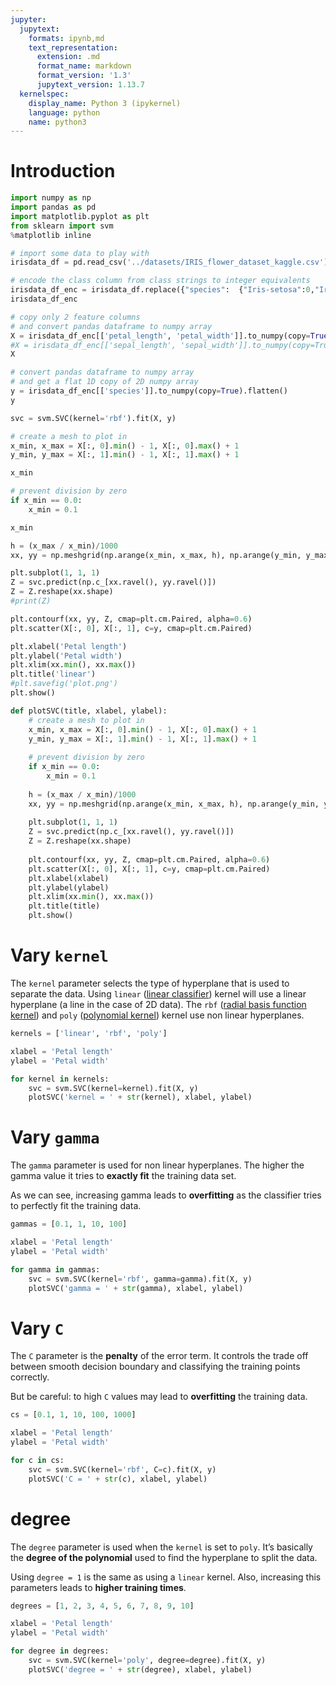 ```yaml
---
jupyter:
  jupytext:
    formats: ipynb,md
    text_representation:
      extension: .md
      format_name: markdown
      format_version: '1.3'
      jupytext_version: 1.13.7
  kernelspec:
    display_name: Python 3 (ipykernel)
    language: python
    name: python3
---
```


# Introduction

```python
import numpy as np
import pandas as pd
import matplotlib.pyplot as plt
from sklearn import svm
%matplotlib inline
```

```python
# import some data to play with
irisdata_df = pd.read_csv('../datasets/IRIS_flower_dataset_kaggle.csv')

# encode the class column from class strings to integer equivalents
irisdata_df_enc = irisdata_df.replace({"species":  {"Iris-setosa":0,"Iris-versicolor":1, "Iris-virginica":2}})
irisdata_df_enc
```

```python tags=[]
# copy only 2 feature columns
# and convert pandas dataframe to numpy array
X = irisdata_df_enc[['petal_length', 'petal_width']].to_numpy(copy=True)
#X = irisdata_df_enc[['sepal_length', 'sepal_width']].to_numpy(copy=True)
X
```

```python
# convert pandas dataframe to numpy array
# and get a flat 1D copy of 2D numpy array
y = irisdata_df_enc[['species']].to_numpy(copy=True).flatten()
y
```

```python
svc = svm.SVC(kernel='rbf').fit(X, y)
```

```python
# create a mesh to plot in
x_min, x_max = X[:, 0].min() - 1, X[:, 0].max() + 1
y_min, y_max = X[:, 1].min() - 1, X[:, 1].max() + 1

x_min
```

```python
# prevent division by zero
if x_min == 0.0:
    x_min = 0.1

x_min
```

```python
h = (x_max / x_min)/1000
xx, yy = np.meshgrid(np.arange(x_min, x_max, h), np.arange(y_min, y_max, h))
```

```python
plt.subplot(1, 1, 1)
Z = svc.predict(np.c_[xx.ravel(), yy.ravel()])
Z = Z.reshape(xx.shape)
#print(Z)

plt.contourf(xx, yy, Z, cmap=plt.cm.Paired, alpha=0.6)
plt.scatter(X[:, 0], X[:, 1], c=y, cmap=plt.cm.Paired)

plt.xlabel('Petal length')
plt.ylabel('Petal width')
plt.xlim(xx.min(), xx.max())
plt.title('linear')
#plt.savefig('plot.png')
plt.show()
```

```python
def plotSVC(title, xlabel, ylabel):
    # create a mesh to plot in
    x_min, x_max = X[:, 0].min() - 1, X[:, 0].max() + 1
    y_min, y_max = X[:, 1].min() - 1, X[:, 1].max() + 1
    
    # prevent division by zero
    if x_min == 0.0:
        x_min = 0.1
    
    h = (x_max / x_min)/1000
    xx, yy = np.meshgrid(np.arange(x_min, x_max, h), np.arange(y_min, y_max, h))
    
    plt.subplot(1, 1, 1)
    Z = svc.predict(np.c_[xx.ravel(), yy.ravel()])
    Z = Z.reshape(xx.shape)
    
    plt.contourf(xx, yy, Z, cmap=plt.cm.Paired, alpha=0.6)
    plt.scatter(X[:, 0], X[:, 1], c=y, cmap=plt.cm.Paired)
    plt.xlabel(xlabel)
    plt.ylabel(ylabel)
    plt.xlim(xx.min(), xx.max())
    plt.title(title)
    plt.show()
```

# Vary `kernel`

The `kernel` parameter selects the type of hyperplane that is used to separate the data. Using `linear` ([linear classifier](https://en.wikipedia.org/wiki/Linear_classifier)) kernel will use a linear hyperplane (a line in the case of 2D data). The `rbf` ([radial basis function kernel](https://en.wikipedia.org/wiki/Radial_basis_function_kernel)) and `poly` ([polynomial kernel](https://en.wikipedia.org/wiki/Polynomial_kernel)) kernel use non linear hyperplanes.

```python
kernels = ['linear', 'rbf', 'poly']

xlabel = 'Petal length'
ylabel = 'Petal width'

for kernel in kernels:
    svc = svm.SVC(kernel=kernel).fit(X, y)
    plotSVC('kernel = ' + str(kernel), xlabel, ylabel)
```

# Vary `gamma`

The `gamma` parameter is used for non linear hyperplanes. The higher the gamma value it tries to **exactly fit** the training data set.

As we can see, increasing gamma leads to **overfitting** as the classifier tries to perfectly fit the training data.

```python
gammas = [0.1, 1, 10, 100]

xlabel = 'Petal length'
ylabel = 'Petal width'

for gamma in gammas:
    svc = svm.SVC(kernel='rbf', gamma=gamma).fit(X, y)
    plotSVC('gamma = ' + str(gamma), xlabel, ylabel)
```

# Vary `C`

The `C` parameter is the **penalty** of the error term. It controls the trade off between smooth decision boundary and classifying the training points correctly.

But be careful: to high `C` values may lead to **overfitting** the training data.

```python
cs = [0.1, 1, 10, 100, 1000]

xlabel = 'Petal length'
ylabel = 'Petal width'

for c in cs:
    svc = svm.SVC(kernel='rbf', C=c).fit(X, y)
    plotSVC('C = ' + str(c), xlabel, ylabel)
```

# degree

The `degree` parameter is used when the `kernel` is set to `poly`. It’s basically the **degree of the polynomial** used to find the hyperplane to split the data.

Using `degree = 1` is the same as using a `linear` kernel. Also, increasing this parameters leads to **higher training times**.

```python
degrees = [1, 2, 3, 4, 5, 6, 7, 8, 9, 10]

xlabel = 'Petal length'
ylabel = 'Petal width'

for degree in degrees:
    svc = svm.SVC(kernel='poly', degree=degree).fit(X, y)
    plotSVC('degree = ' + str(degree), xlabel, ylabel)
```

```python

```
